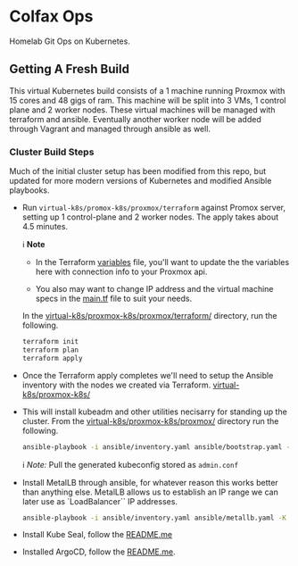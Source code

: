 # Colfax Ops
Homelab Git Ops on Kubernetes.

## Getting A Fresh Build
This virtual Kubernetes build consists of a 1 machine running Proxmox with 15 cores and 48 gigs of
ram. This machine will be split into 3 VMs, 1 control plane and 2 worker nodes. These virtual
machines will be managed with terraform and ansible.
Eventually another worker node will be added through Vagrant and managed through ansible as well.

### Cluster Build Steps
Much of the initial cluster setup has been modified from this repo, but updated for more modern
versions of Kubernetes and modified Ansible playbooks.
 - Run `virtual-k8s/promox-k8s/proxmox/terraform` against Promox server, setting up 1 
   control-plane and 2 worker nodes. The apply takes about 4.5 minutes.

   ℹ️ **Note**
   - In the Terraform [variables](virtual-k8s/proxmox-k8s/proxmox/terraform/variables.tf) file, 
    you'll want to update the the variables here with connection info to your Proxmox api.

   - You also may want to change IP address and the virtual machine specs in the 
    [main.tf](virtual-k8s/proxmox-k8s/proxmox/terraform/main.tf) file to suit your needs.

   In the [virtual-k8s/proxmox-k8s/proxmox/terraform/](virtual-k8s/proxmox-k8s/proxmox/terraform/) 
   directory, run the following.
   ```bash
   terraform init
   terraform plan
   terraform apply
   ```
 - Once the Terraform apply completes we'll need to setup the Ansible inventory with the nodes we
   created via Terraform. [virtual-k8s/proxmox-k8s/](virtual-k8s/proxmox-k8s/ansible/inventory.yaml)
 - This will install kubeadm and other utilities necisarry for standing up the cluster. From the
   [virtual-k8s/proxmox-k8s/proxmox/](virtual-k8s/proxmox-k8s/proxmox/) directory run the following.
   ```bash
   ansible-playbook -i ansible/inventory.yaml ansible/bootstrap.yaml -K
   ```
   ℹ️ *Note:* Pull the generated kubeconfig stored as `admin.conf`
   
- Install MetalLB through ansible, for whatever reason this works better than anything else. MetalLB
  allows us to establish an IP range we can later use as `LoadBalancer`` IP addresses.
  ```bash
  ansible-playbook -i ansible/inventory.yaml ansible/metallb.yaml -K
  ```
- Install Kube Seal, follow the [README.me](cluster/bedrock/kube-seal/README.md)
- Installed ArgoCD, follow the [README.me](cluster/argocd/README.md).
